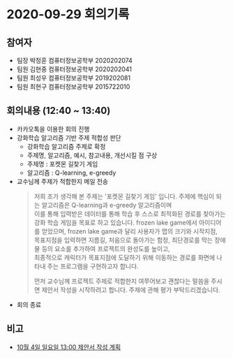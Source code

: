 # 2020-09-29 회의기록

## 참여자
- 팀장 박정훈 컴퓨터정보공학부 2020202074
- 팀원 김현중 컴퓨터정보공학부 2020202041
- 팀원 최성우 컴퓨터정보공학부 2019202081
- 팀원 최현구 컴퓨터정보공학부 2015722010

## 회의내용 (12:40 ~ 13:40)
- 카카오톡을 이용한 회의 진행
- 강화학습 알고리즘 기반 주제 적합성 판단
    - 강화학습 알고리즘 주제로 확정
    - 주제명, 알고리즘, 예시, 참고내용, 개선시킬 점 구상
    - 주제명 : 포켓몬 길찾기 게임
    - 알고리즘 : Q-learning, e-greedy
- 교수님께 주제가 적합한지 메일 전송
    > 저희 조가 생각해 본 주제는 '포켓몬 길찾기 게임' 입니다. 주제에 핵심이 되는 알고리즘은 Q-learning과 e-greedy 알고리즘이며  
    > 이를 통해 입력받은 데이터를 통해 학습 후 스스로 최적화된 경로를 찾아가는 강화 학습 게임을 목표로 하고 있습니다.
    > frozen lake game에서 아이디어를 얻었으며, frozen lake game과 달리 사용자가 맵의 크기와 시작지점,  
    > 목표지점을 입력하면 지름길, 처음으로 돌아가는 함정, 최단경로를 막는 장애물 등의 요소를 추가하여 프로젝트의 완성도를 높이고,  
    > 최종적으로 캐릭터가 목표지점에 도달하기 위해 이동하는 경로를 화면에 나타내 주는 프로그램을 구현하고자 합니다.  
    >   
    > 먼저 교수님께 프로젝트 주제로 적합한지 여쭈어보고 괜찮다는 말씀을 주시면 제안서 작성을 시작하려고 합니다. 주제에 관해 평가 부탁드리겠습니다.
- 회의 종료

## 비고
- [10월 4일 일요일 13:00 제안서 작성 계획](https://github.com/Hyeon9mak/HCP_2020/issues/13)